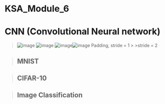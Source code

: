 # KSA_Module_6
# CNN (Convolutional Neural network)
> ![image](https://user-images.githubusercontent.com/82637549/126620828-94cd0317-7230-496e-bdeb-f2b0729703cf.png)
> ![image](https://user-images.githubusercontent.com/82637549/126620937-89e69109-72cf-47c2-a517-5e2c3e102296.png)
> ![image](https://user-images.githubusercontent.com/82637549/126620522-57552d98-7f6b-437f-9dce-49a8276d8336.png)![image](https://user-images.githubusercontent.com/82637549/126620573-694ce5df-7e03-44d2-b01d-f63a67c538b8.png)
> Padding, stride = 1  >  >stride = 2


> ## MNIST

> ## CIFAR-10


> ## Image Classification
